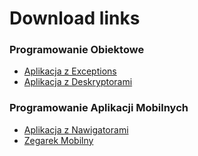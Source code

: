 # Download links

### Programowanie Obiektowe
  * [Aplikacja z Exceptions](https://minhaskamal.github.io/DownGit/#/home?url=https://github.com/bulenca/lessons/tree/main/oop/exceptions-app)
  * [Aplikacja z Deskryptorami](https://minhaskamal.github.io/DownGit/#/home?url=https://github.com/bulenca/lessons/tree/main/oop/desctriptor-app)
 
### Programowanie Aplikacji Mobilnych
  * [Aplikacja z Nawigatorami](https://minhaskamal.github.io/DownGit/#/home?url=https://github.com/bulenca/lessons/tree/main/pam/app-navigators)
  * [Zegarek Mobilny](https://minhaskamal.github.io/DownGit/#/home?url=https://github.com/bulenca/lessons/tree/main/pam/clock-app)

